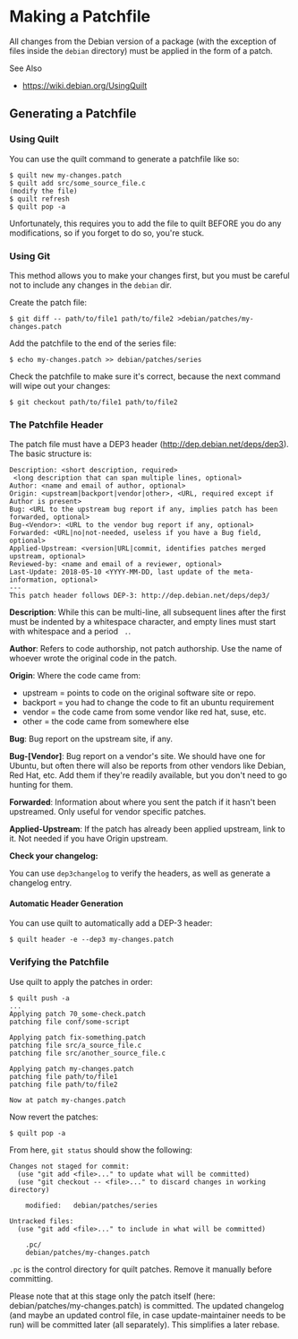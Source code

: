 Making a Patchfile
==================

All changes from the Debian version of a package (with the exception of files inside the `debian` directory) must be applied in the form of a patch.


See Also

 * https://wiki.debian.org/UsingQuilt


Generating a Patchfile
----------------------

### Using Quilt

You can use the quilt command to generate a patchfile like so:

    $ quilt new my-changes.patch
    $ quilt add src/some_source_file.c
    (modify the file)
    $ quilt refresh
    $ quilt pop -a

Unfortunately, this requires you to add the file to quilt BEFORE you do any modifications, so if you forget to do so, you're stuck.


### Using Git

This method allows you to make your changes first, but you must be careful not to include any changes in the `debian` dir.

Create the patch file:

    $ git diff -- path/to/file1 path/to/file2 >debian/patches/my-changes.patch

Add the patchfile to the end of the series file:

    $ echo my-changes.patch >> debian/patches/series

Check the patchfile to make sure it's correct, because the next command will wipe out your changes:

    $ git checkout path/to/file1 path/to/file2


### The Patchfile Header

The patch file must have a DEP3 header (http://dep.debian.net/deps/dep3). The basic structure is:

    Description: <short description, required>
     <long description that can span multiple lines, optional>
    Author: <name and email of author, optional>
    Origin: <upstream|backport|vendor|other>, <URL, required except if Author is present>
    Bug: <URL to the upstream bug report if any, implies patch has been forwarded, optional>
    Bug-<Vendor>: <URL to the vendor bug report if any, optional>
    Forwarded: <URL|no|not-needed, useless if you have a Bug field, optional>
    Applied-Upstream: <version|URL|commit, identifies patches merged upstream, optional>
    Reviewed-by: <name and email of a reviewer, optional>
    Last-Update: 2018-05-10 <YYYY-MM-DD, last update of the meta-information, optional>
    ---
    This patch header follows DEP-3: http://dep.debian.net/deps/dep3/

**Description**: While this can be multi-line, all subsequent lines after the first must be indented by a whitespace character, and empty lines must start with whitespace and a period ` .`.
    
**Author**: Refers to code authorship, not patch authorship. Use the name of whoever wrote the original code in the patch.

**Origin**: Where the code came from:

  * upstream = points to code on the original software site or repo.
  * backport = you had to change the code to fit an ubuntu requirement
  * vendor = the code came from some vendor like red hat, suse, etc.
  * other = the code came from somewhere else

**Bug**: Bug report on the upstream site, if any.

**Bug-[Vendor]**: Bug report on a vendor's site. We should have one for Ubuntu, but often there will also be reports from other vendors like Debian, Red Hat, etc. Add them if they're readily available, but you don't need to go hunting for them.

**Forwarded**: Information about where you sent the patch if it hasn't been upstreamed. Only useful for vendor specific patches.

**Applied-Upstream**: If the patch has already been applied upstream, link to it. Not needed if you have Origin upstream.

**Check your changelog:**

You can use `dep3changelog` to verify the headers, as well as generate a changelog entry.


#### Automatic Header Generation

You can use quilt to automatically add a DEP-3 header:

    $ quilt header -e --dep3 my-changes.patch


### Verifying the Patchfile

Use quilt to apply the patches in order:

    $ quilt push -a
    ...
    Applying patch 70_some-check.patch
    patching file conf/some-script

    Applying patch fix-something.patch
    patching file src/a_source_file.c
    patching file src/another_source_file.c

    Applying patch my-changes.patch
    patching file path/to/file1
    patching file path/to/file2

    Now at patch my-changes.patch

Now revert the patches:

    $ quilt pop -a

From here, `git status` should show the following:

    Changes not staged for commit:
      (use "git add <file>..." to update what will be committed)
      (use "git checkout -- <file>..." to discard changes in working directory)

        modified:   debian/patches/series

    Untracked files:
      (use "git add <file>..." to include in what will be committed)

        .pc/
        debian/patches/my-changes.patch

`.pc` is the control directory for quilt patches. Remove it manually before committing.


Please note that at this stage only the patch itself (here: debian/patches/my-changes.patch) is committed.
The updated changelog (and maybe an updated control file, in case update-maintainer needs to be run) will be committed later (all separately). This simplifies a later rebase.
